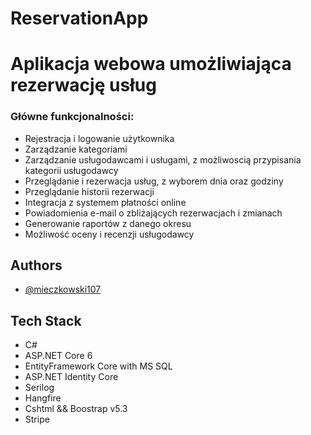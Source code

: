 # ReservationApp
# Aplikacja webowa umożliwiająca rezerwację usług
### Główne funkcjonalności:
- Rejestracja i logowanie użytkownika 
- Zarządzanie kategoriami 
- Zarządzanie usługodawcami i usługami, z możliwoscią przypisania kategorii usługodawcy 
- Przeglądanie i rezerwacja usług, z wyborem dnia oraz godziny 
- Przeglądanie historii rezerwacji 
- Integracja z systemem płatności online 
- Powiadomienia e-mail o zbliżających rezerwacjach i zmianach
- Generowanie raportów z danego okresu 
- Możliwość oceny i recenzji usługodawcy 
## Authors

- [@mieczkowski107](https://www.github.com/mieczkowski107)

## Tech Stack
- C#
- ASP.NET Core 6
- EntityFramework Core with MS SQL
- ASP.NET Identity Core
- Serilog
- Hangfire
- Cshtml && Boostrap v5.3
- Stripe
